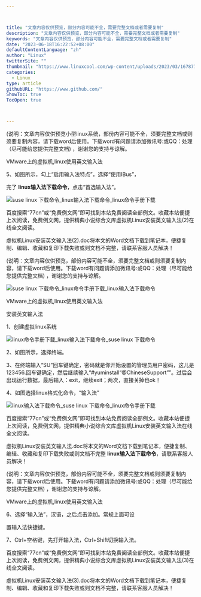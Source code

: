 ```yaml
---



title: "文章内容仅供预览，部分内容可能不全，需要完整文档或者需要复制"
description: "文章内容仅供预览，部分内容可能不全，需要完整文档或者需要复制"
keywords: "文章内容仅供预览，部分内容可能不全，需要完整文档或者需要复制"
date: "2023-06-18T16:22:52+08:00"
defaultContentLanguage: "zh"
author: "Linux"
twitterSite: ""
thumbnail: "https://www.linuxcool.com/wp-content/uploads/2023/03/1678773927697_1.jpg"
categories:
  - Linux
type: article
githubURL: "https://www.github.com/"
ShowToc: true
TocOpen: true



---
```


(说明：文章内容仅供预览小型linux系统，部份内容可能不全，须要完整文档或则须要复制内容，请下载word后使用。下载word有问题请添加微讯号:或QQ：处理（尽可能给您提供完整文档) ，谢谢您的支持与谅解。

VMware上的虚拟机,linux使用英文输入法

5、如图所示，勾上“启用输入法特点”，选择“使用IBus”，

完了 **linux输入法下载命令**，点击“首选输入法”。

![suse linux 下载命令_linux输入法下载命令_linux命令手册下载](https://www.linuxcool.com/wp-content/uploads/2023/03/1678773927697_1.jpg)

百度搜索“77cn”或“免费例文网”即可找到本站免费阅读全部例文。收藏本站便捷上次阅读，免费例文网，提供精典小说综合文库虚拟机Linux安装英文输入法(2)在线全文阅读。

虚拟机Linux安装英文输入法(2).doc将本文的Word文档下载到笔记本，便捷复制、编辑、收藏和复印下载失败或则文档不完整，请联系客服人员解决！

(说明：文章内容仅供预览，部份内容可能不全，须要完整文档或则须要复制内容，请下载word后使用。下载word有问题请添加微讯号:或QQ：处理（尽可能给您提供完整文档) ，谢谢您的支持与谅解。

![suse linux 下载命令_linux命令手册下载_linux输入法下载命令](https://www.linuxcool.com/wp-content/uploads/2023/03/1678773927697_3.jpg)

VMware上的虚拟机,linux使用英文输入法

安装英文输入法

1、创建虚拟linux系统

![linux命令手册下载_linux输入法下载命令_suse linux 下载命令](https://www.linuxcool.com/wp-content/uploads/2023/03/1678773927697_4.jpg)

2、如图所示，选择终端。

3、在终端输入“SU”回车键确定，密码就是你开始设置的管理员用户密码，这儿是123456.回车键确定，然后继续输入“#yuminstall“@ChineseSupport””。过后会出现运行数据，最后输入：exit，继续exit；两次，直接关掉也ok！

4、如图选择linux格式化命令，“输入法”

![linux输入法下载命令_suse linux 下载命令_linux命令手册下载](https://www.linuxcool.com/wp-content/uploads/2023/03/1678773927697_5.jpg)

百度搜索“77cn”或“免费例文网”即可找到本站免费阅读全部例文。收藏本站便捷上次阅读，免费例文网，提供精典小说综合文库虚拟机Linux安装英文输入法在线全文阅读。

虚拟机Linux安装英文输入法.doc将本文的Word文档下载到笔记本，便捷复制、编辑、收藏和复印下载失败或则文档不完整 **linux输入法下载命令**，请联系客服人员解决！

(说明：文章内容仅供预览，部份内容可能不全，须要完整文档或则须要复制内容，请下载word后使用。下载word有问题请添加微讯号:或QQ：处理（尽可能给您提供完整文档) ，谢谢您的支持与谅解。

VMware上的虚拟机,linux使用英文输入法

6、选择“输入法”，汉语，之后点击添加。常规上面可设

置输入法快捷键。

7、Ctrl+空格键，先打开输入法，Ctrl+Shift切换输入法。

百度搜索“77cn”或“免费例文网”即可找到本站免费阅读全部例文。收藏本站便捷上次阅读，免费例文网，提供精典小说综合文库虚拟机Linux安装英文输入法(3)在线全文阅读。

虚拟机Linux安装英文输入法(3).doc将本文的Word文档下载到笔记本，便捷复制、编辑、收藏和复印下载失败或则文档不完整，请联系客服人员解决！